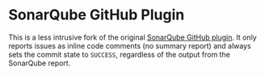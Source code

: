 # SonarQube GitHub Plugin

This is a less intrusive fork of the original [SonarQube GitHub plugin](https://github.com/SonarSource/sonar-github).
It only reports issues as inline code comments (no summary report) and always sets the commit state to `SUCCESS`, regardless of the output from the SonarQube report.
